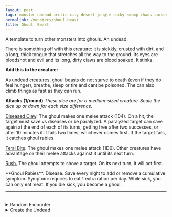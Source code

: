 ```yaml
---
layout: post
tags: monster undead arctic city desert jungle rocky swamp chaos cursed underdark
permalink: /monsters/ghoul-beast
title: Ghoul, Beast
---
```


A template to turn other monsters into ghouls. An undead.

There is something off with this creature: it is sickkly, crusted with dirt, and a long, thick tongue that stretches all the way to the ground. Its eyes are bloodshot and evil and its long, dirty claws are blood soaked. It stinks.

**Add this to the creature:**

As undead creatures, ghoul beasts do not starve to death (even if they do feel hunger), breathe, sleep or tire and cant be poisoned. The can also climb things as fast as they can run.

**Attacks (1/round)**
_These dice are for a medium-sized creature. Scale the dice up or down for each size difference._

<ins>Diseased Claw</ins>.  The ghoul makes one melee attack (1D4). On a hit, the target must save vs diseases or be paralyzed. A paralyzed target can save again at the end of each of its turns, getting free after two successes, or after 10 minutes if it fails two times, whichever comes first. If the target fails, it catches ghoul rabies.

<ins>Feral Bite</ins>. The ghoul makes one melee attack (1D6). Other creatures have advantage on their melee attacks against it until its next turn.

<ins>Rush.</ins> The ghoul attempts to shove a target. On its next turn, it will act first.

<span class="alchemy">
**Ghoul Rabies**. Disease. Save every night to add or remove a cumulative symptom. Symptom: requires to eat 1 extra ration per day. While sick, you can only eat meat. If you die sick, you become a ghoul.
</span>

<br>

---

<br> 

<details markdown="1">
<summary>Random Encounter</summary>

1. **Monster:** 2D6 ghoul beasts.
3. **Lair:** A pile of rotting animal carcasses, half gnawed.<br>	&nbsp; OR <br>	**Omen:** Sloppy chewing noises, getting closer.
4. **Spoor:** A gnawed arm, covered in numbing saliva.
5. **Tracks:** Random eaten to the marrow body parts.
6. **Trace:** A shrine to a demon lord of undeath.
7. **Trace:** A broken bone, gnawed.
</details>

<details markdown="1">
<summary>Create the Undead</summary>

If you know the spell [Lichcraft](/2020/11/13/lichcraft/), you can alter it in such way for a minimum of 1 Spell Dices:

**Animate Ghoul** <br>
R: 30’  D: [dice] hours

You animate up to [dice] bodies infected with ghoul rabies into ghoul beasts. Instead of animating more bodies, you can cast this spell on [dice] HD of ghouls to take control of them for the duration. If you invest 4 [dice] or more into this spell, the effect becomes permanent and the undeads become followers.

</details>
